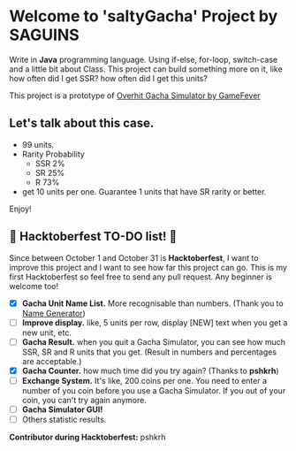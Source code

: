 # Welcome to 'saltyGacha' Project by SAGUINS
Write in **Java** programming language. Using if-else, for-loop, switch-case and a little bit about Class. This project can build something more on it, like how often did I get SSR? how often did I get this units?

This project is a prototype of [Overhit Gacha Simulator by GameFever](https://overhit.gamefever.co/gacha/)

## Let's talk about this case.
- 99 units.
- Rarity Probability
  - SSR 2%
  - SR 25%
  - R 73%
- get 10 units per one. Guarantee 1 units that have SR rarity or better.

Enjoy!

## 🎃 Hacktoberfest TO-DO list! 🎃
Since between October 1 and October 31 is **Hacktoberfest**, I want to improve this project and I want to see how far this project can go. This is my first Hacktoberfest so feel free to send any pull request. Any beginner is welcome too!
- [x] **Gacha Unit Name List.** More recognisable than numbers. (Thank you to [Name Generator](https://www.name-generator.org.uk/fantasy/))
- [ ] **Improve display.** like, 5 units per row, display [NEW] text when you get a new unit, etc.
- [ ] **Gacha Result.** when you quit a Gacha Simulator, you can see how much SSR, SR and R units that you get. (Result in numbers and percentages are acceptable.)
- [x] **Gacha Counter.** how much time did you try again? (Thanks to **pshkrh**)
- [ ] **Exchange System.** It's like, 200 coins per one. You need to enter a number of you coin before you use a Gacha Simulator. If you out of your coin, you can't try again anymore.
- [ ] **Gacha Simulator GUI!**
- [ ] Others statistic results.

**Contributor during Hacktoberfest:** pshkrh
